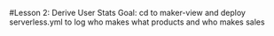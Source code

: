 #Lesson 2: Derive User Stats
Goal: cd to maker-view and deploy serverless.yml to log who makes what products and who makes sales


